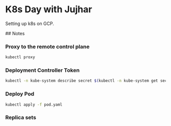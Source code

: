 # K8s Day with Jujhar

Setting up k8s on GCP.

## Notes

### Proxy to the remote control plane

```bash
kubectl proxy
```

### Deployment Controller Token

```bash
kubectl -n kube-system describe secret $(kubectl -n kube-system get secret)
```

### Deploy Pod

```bash
kubectl apply -f pod.yaml
```

### Replica sets